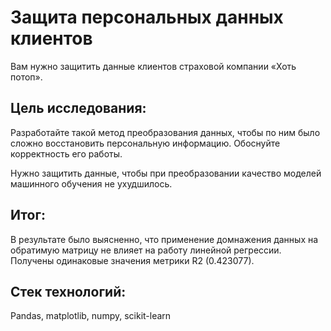 # Защита персональных данных клиентов

Вам нужно защитить данные клиентов страховой компании «Хоть потоп». 

## Цель исследования:

Разработайте такой метод преобразования данных, чтобы по ним было сложно восстановить персональную информацию. Обоснуйте корректность его работы.

Нужно защитить данные, чтобы при преобразовании качество моделей машинного обучения не ухудшилось. 

## Итог:

В результате было выясненно, что применение домнажения данных на обратимую матрицу не влияет на работу линейной регрессии. Получены одинаковые значения метрики R2 (0.423077).

## Стек технологий:

Pandas, matplotlib, numpy, scikit-learn
